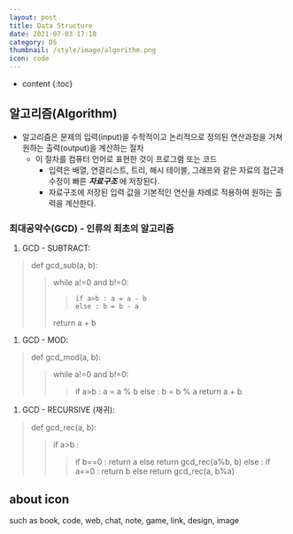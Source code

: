 ```yaml
---
layout: post
title: Data Structure
date: 2021-07-03 17:10
category: DS
thumbnail: /style/image/algorithm.png
icon: code
---
```



* content
{:toc}

## 알고리즘(Algorithm)

+ 알고리즘은 문제의 입력(input)을 수학적이고 논리적으로 정의된 연산과정을 거쳐 원하는 출력(output)을 계산하는 절차  
  - 이 절차를 컴퓨터 언어로 표현한 것이 프로그램 또는 코드  
    * 입력은 배열, 연결리스트, 트리, 해시 테이블, 그래프와 같은 자료의 접근과 수정이 빠른 *__자료구조__* 에 저장된다.  
    * 자료구조에 저장된 입력 값을 기본적인 연산을 차례로 적용하여 원하는 출력을 계산한다.  

### 최대공약수(GCD) - 인류의 최초의 알고리즘

1. GCD - SUBTRACT:  
>def gcd_sub(a, b):  
>>	while a!=0 and b!=0:  
>>>		if a>b : a = a - b  
>>>		else : b = b - a  
>>	return a + b  

1. GCD - MOD:  
>def gcd_mod(a, b):
>>while a!=0 and b!=0:
>>>if a>b : a = a % b
>>>else : b = b % a
>>return a + b

1. GCD - RECURSIVE (재귀):  
>def gcd_rec(a, b):
>>if a>b : 
>>>if b==0 : return a
>>>else return gcd_rec(a%b, b)
>>else :
>>>if a==0 : return b
>>>else return gcd_rec(a, b%a)


## about icon

such as book, code, web, chat, note, game, link, design, image
